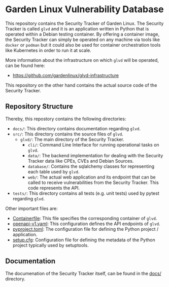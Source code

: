 # Garden Linux Vulnerability Database

This repository contains the Security Tracker of Garden Linux. The Security Tracker is called `glvd` and it is an application written in Python that is operated within a Debian testing container. By offering a container image, the Security Tracker can simply be operated on any machine via tools like `docker` or `podman` but it could also be used for container orchestration tools like Kubernetes in order to run it at scale.

More information about the infrastructure on which `glvd` will be operated, can be found here:
* https://github.com/gardenlinux/glvd-infrastructure

This repository on the other hand contains the actual source code of the Security Tracker.

## Repository Structure
Thereby, this repostory contains the following directories:

- `docs/`: This directory contains documentation regarding `glvd`.
- `src/`: This directory contains the source files of `glvd`.
  - `glvd/`: The main directory of the Security Tracker.
    - `cli/`: Command Line Interface for running operational tasks on `glvd`.
    - `data/`: The backend implementation for dealing with the Security Tracker data like CPEs, CVEs and Debian Sources.
    - `database/`: Contains the sqlalchemy classes for representing each table used by `glvd`.
    - `web/`: The actual web application and its endpoint that can be called to receive vulnerabilities from the Security Tracker. This code represents the API.
- `tests/`: This directory contains all tests (e.g. unit tests) used by pytest regarding `glvd`.

Other important files are:
- [Containerfile](./Containerfile): This file specifies the corresponding container of `glvd`.
- [openapi-v1.yaml](./openapi-v1.yaml): This configuration defines the API endpoints of `glvd`.
- [pyproject.toml](./pyproject.toml): The configuration file for defining the Python project / application.
- [setup.cfg](./setup.cfg): Configuration file for defining the metadata of the Python project typically used by setuptools.

## Documentation
The documenation of the Security Tracker itself, can be found in the [docs/](./docs/) directory.